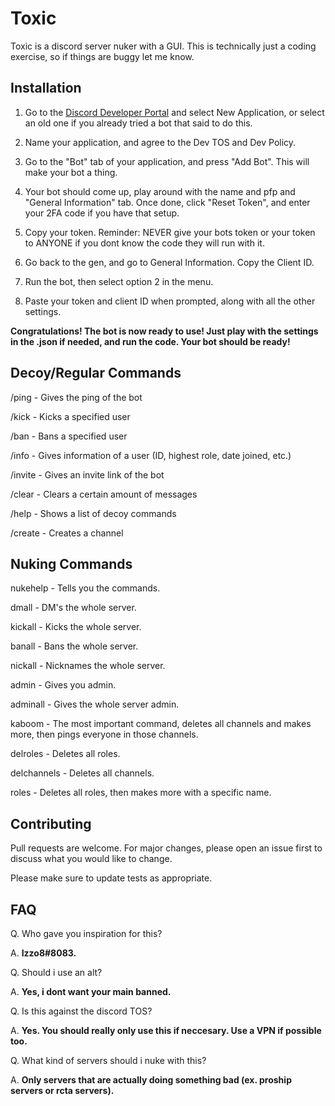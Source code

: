 # Toxic

Toxic is a discord server nuker with a GUI. This is technically just a coding exercise, so if things are buggy let me know.


## Installation

1. Go to the [Discord Developer Portal](https://discord.com/developers/applications) and select New Application, or select an old one if you already tried a bot that said to do this.

2. Name your application, and agree to the Dev TOS and Dev Policy.

3. Go to the "Bot" tab of your application, and press "Add Bot". This will make your bot a thing.

4. Your bot should come up, play around with the name and pfp and "General Information" tab. Once done, click "Reset Token", and enter your 2FA code if you have that setup.

5. Copy your token. Reminder: NEVER give your bots token or your token to ANYONE if you dont know the code they will run with it.

7. Go back to the gen, and go to General Information. Copy the Client ID.

9. Run the bot, then select option 2 in the menu.

10. Paste your token and client ID when prompted, along with all the other settings.

**Congratulations! The bot is now ready to use! Just play with the settings in the .json if needed, and run the code. Your bot should be ready!**


## Decoy/Regular Commands

/ping - Gives the ping of the bot

/kick - Kicks a specified user

/ban - Bans a specified user

/info - Gives information of a user (ID, highest role, date joined, etc.)

/invite - Gives an invite link of the bot

/clear - Clears a certain amount of messages

/help - Shows a list of decoy commands

/create - Creates a channel


## Nuking Commands

nukehelp - Tells you the commands.

dmall - DM's the whole server.

kickall - Kicks the whole server.

banall - Bans the whole server.

nickall - Nicknames the whole server.

admin - Gives you admin.

adminall - Gives the whole server admin.

kaboom - The most important command, deletes all channels and makes more, then pings everyone in those channels.

delroles - Deletes all roles.

delchannels - Deletes all channels.

roles - Deletes all roles, then makes more with a specific name.



## Contributing

Pull requests are welcome. For major changes, please open an issue first
to discuss what you would like to change.

Please make sure to update tests as appropriate.


## FAQ

Q. Who gave you inspiration for this?

A. **Izzo8#8083.**
    
Q. Should i use an alt?

A. **Yes, i dont want your main banned.**

Q. Is this against the discord TOS?

A. **Yes. You should really only use this if neccesary. Use a VPN if possible too.**

Q. What kind of servers should i nuke with this?

A. **Only servers that are actually doing something bad (ex. proship servers or rcta servers).**
